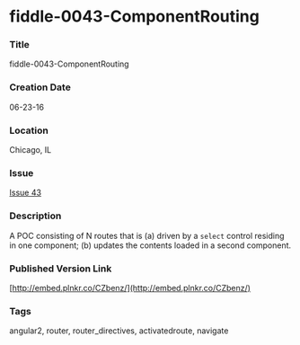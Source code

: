 fiddle-0043-ComponentRouting
======

### Title

fiddle-0043-ComponentRouting


### Creation Date

06-23-16


### Location

Chicago, IL


### Issue

[Issue 43](https://github.com/bradyhouse/house/issues/43)


### Description

A POC consisting of N routes that is (a) driven by a `select` control residing in one 
component;  (b) updates  the contents loaded in a second component.


### Published Version Link

[http://embed.plnkr.co/CZbenz/](http://embed.plnkr.co/CZbenz/)


### Tags

angular2, router, router_directives, activatedroute, navigate
